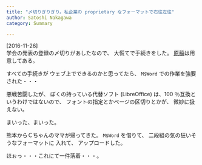 ```yaml
---
title: "〆切りぎりぎり。私企業の proprietary なフォーマットで右往左往"
author: Satoshi Nakagawa
category: Summary

---
```


[2016-11-26]  
 学会の発表の登録の〆切りがあしたなので、
大慌てで手続きをした。
[原稿](/~satoshi/anthrop/works/paper-2/jasca-51.html)は用意してある。

 すべての手続きが
ウェブ上でできるのかと思ってたら、
`M$Word` での作業を強要された・・・

 悪戦苦闘したが、
ぼくの持っている代替ソフト (LibreOffice) 
は、100 ％互換というわけではないので、
フォントの指定とかページの区切りとかが、
微妙に扱えない。

 まいった、まいった。

<!--more-->

 熊本からＣちゃんのママが帰ってきた。
`M$Word` を借りて、
二段組の気の狂いそうなフォーマットに
入れて、
アップロードした。

 ほぉっ・・・これにて一件落着・・・。

